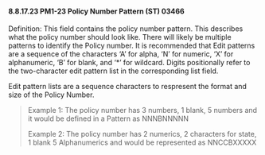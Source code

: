 #### 8.8.17.23 PM1-23 Policy Number Pattern (ST) 03466

Definition: This field contains the policy number pattern. This describes what the policy number should look like. There will likely be multiple patterns to identify the Policy number. It is recommended that Edit patterns are a sequence of the characters ‘A’ for alpha, ‘N’ for numeric, ‘X’ for alphanumeric, ‘B’ for blank, and ‘*’ for wildcard. Digits positionally refer to the two-character edit pattern list in the corresponding list field.

Edit pattern lists are a sequence characters to respresent the format and size of the Policy Number.

> Example 1: The policy number has 3 numbers, 1 blank, 5 numbers and it would be defined in a Pattern as NNNBNNNNN
>
> Example 2: The policy number has 2 numerics, 2 characters for state, 1 blank 5 Alphanumerics and would be represented as NNCCBXXXXX
